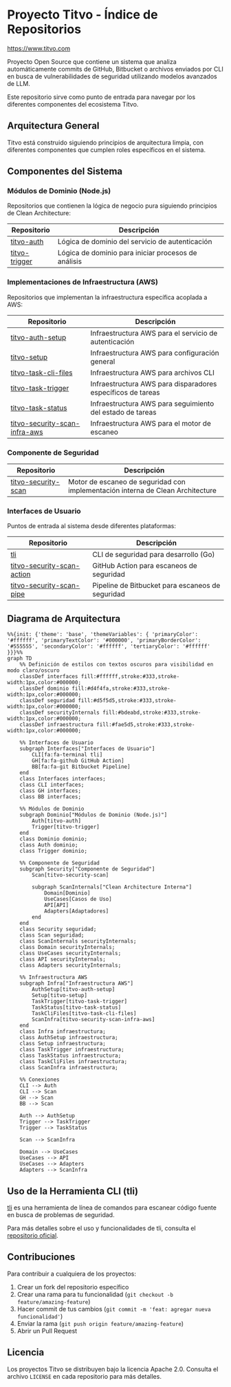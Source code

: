 # Proyecto Titvo - Índice de Repositorios
https://www.titvo.com

Proyecto Open Source que contiene un sistema que analiza automáticamente commits de GitHub, Bitbucket o archivos enviados por CLI en busca de vulnerabilidades de seguridad utilizando modelos avanzados de LLM.

Este repositorio sirve como punto de entrada para navegar por los diferentes componentes del ecosistema Titvo.

## Arquitectura General

Titvo está construido siguiendo principios de arquitectura limpia, con diferentes componentes que cumplen roles específicos en el sistema.

## Componentes del Sistema

### Módulos de Dominio (Node.js)

Repositorios que contienen la lógica de negocio pura siguiendo principios de Clean Architecture:

| Repositorio | Descripción |
|-------------|-------------|
| [titvo-auth](https://github.com/KaribuLab/titvo-auth) | Lógica de dominio del servicio de autenticación |
| [titvo-trigger](https://github.com/KaribuLab/titvo-trigger) | Lógica de dominio para iniciar procesos de análisis |

### Implementaciones de Infraestructura (AWS)

Repositorios que implementan la infraestructura específica acoplada a AWS:

| Repositorio | Descripción |
|-------------|-------------|
| [titvo-auth-setup](https://github.com/KaribuLab/titvo-auth-setup) | Infraestructura AWS para el servicio de autenticación |
| [titvo-setup](https://github.com/KaribuLab/titvo-setup) | Infraestructura AWS para configuración general |
| [titvo-task-cli-files](https://github.com/KaribuLab/titvo-task-cli-files) | Infraestructura AWS para archivos CLI |
| [titvo-task-trigger](https://github.com/KaribuLab/titvo-task-trigger) | Infraestructura AWS para disparadores específicos de tareas |
| [titvo-task-status](https://github.com/KaribuLab/titvo-task-status) | Infraestructura AWS para seguimiento del estado de tareas |
| [titvo-security-scan-infra-aws](https://github.com/KaribuLab/titvo-security-scan-infra-aws) | Infraestructura AWS para el motor de escaneo |

### Componente de Seguridad

| Repositorio | Descripción |
|-------------|-------------|
| [titvo-security-scan](https://github.com/KaribuLab/titvo-security-scan) | Motor de escaneo de seguridad con implementación interna de Clean Architecture |

### Interfaces de Usuario

Puntos de entrada al sistema desde diferentes plataformas:

| Repositorio | Descripción |
|-------------|-------------|
| [tli](https://github.com/KaribuLab/tli) | CLI de seguridad para desarrollo (Go) |
| [titvo-security-scan-action](https://github.com/KaribuLab/titvo-security-scan-action) | GitHub Action para escaneos de seguridad |
| [titvo-security-scan-pipe](https://bitbucket.org/karibu-cl/titvo-security-scan-pipe/src/main/) | Pipeline de Bitbucket para escaneos de seguridad |

## Diagrama de Arquitectura

```mermaid
%%{init: {'theme': 'base', 'themeVariables': { 'primaryColor': '#ffffff', 'primaryTextColor': '#000000', 'primaryBorderColor': '#555555', 'secondaryColor': '#ffffff', 'tertiaryColor': '#ffffff' }}}%%
graph TD
    %% Definición de estilos con textos oscuros para visibilidad en modo claro/oscuro
    classDef interfaces fill:#ffffff,stroke:#333,stroke-width:1px,color:#000000;
    classDef dominio fill:#d4f4fa,stroke:#333,stroke-width:1px,color:#000000;
    classDef seguridad fill:#d5f5d5,stroke:#333,stroke-width:1px,color:#000000;
    classDef securityInternals fill:#bdeabd,stroke:#333,stroke-width:1px,color:#000000;
    classDef infraestructura fill:#fae5d5,stroke:#333,stroke-width:1px,color:#000000;

    %% Interfaces de Usuario
    subgraph Interfaces["Interfaces de Usuario"]
        CLI[fa:fa-terminal tli]
        GH[fa:fa-github GitHub Action]
        BB[fa:fa-git Bitbucket Pipeline]
    end
    class Interfaces interfaces;
    class CLI interfaces;
    class GH interfaces;
    class BB interfaces;

    %% Módulos de Dominio
    subgraph Dominio["Módulos de Dominio (Node.js)"]
        Auth[titvo-auth]
        Trigger[titvo-trigger]
    end
    class Dominio dominio;
    class Auth dominio;
    class Trigger dominio;

    %% Componente de Seguridad
    subgraph Security["Componente de Seguridad"]
        Scan[titvo-security-scan]
        
        subgraph ScanInternals["Clean Architecture Interna"]
            Domain[Dominio]
            UseCases[Casos de Uso]
            API[API]
            Adapters[Adaptadores]
        end
    end
    class Security seguridad;
    class Scan seguridad;
    class ScanInternals securityInternals;
    class Domain securityInternals;
    class UseCases securityInternals;
    class API securityInternals;
    class Adapters securityInternals;

    %% Infraestructura AWS
    subgraph Infra["Infraestructura AWS"]
        AuthSetup[titvo-auth-setup]
        Setup[titvo-setup]
        TaskTrigger[titvo-task-trigger]
        TaskStatus[titvo-task-status]
        TaskCliFiles[titvo-task-cli-files]
        ScanInfra[titvo-security-scan-infra-aws]
    end
    class Infra infraestructura;
    class AuthSetup infraestructura;
    class Setup infraestructura;
    class TaskTrigger infraestructura;
    class TaskStatus infraestructura;
    class TaskCliFiles infraestructura;
    class ScanInfra infraestructura;

    %% Conexiones
    CLI --> Auth
    CLI --> Scan
    GH --> Scan
    BB --> Scan
    
    Auth --> AuthSetup
    Trigger --> TaskTrigger
    Trigger --> TaskStatus
    
    Scan --> ScanInfra
    
    Domain --> UseCases
    UseCases --> API
    UseCases --> Adapters
    Adapters --> ScanInfra
```

## Uso de la Herramienta CLI (tli)

[tli](https://github.com/KaribuLab/tli) es una herramienta de línea de comandos para escanear código fuente en busca de problemas de seguridad.

Para más detalles sobre el uso y funcionalidades de tli, consulta el [repositorio oficial](https://github.com/KaribuLab/tli).

## Contribuciones

Para contribuir a cualquiera de los proyectos:

1. Crear un fork del repositorio específico
2. Crear una rama para tu funcionalidad (`git checkout -b feature/amazing-feature`)
3. Hacer commit de tus cambios (`git commit -m 'feat: agregar nueva funcionalidad'`)
4. Enviar la rama (`git push origin feature/amazing-feature`)
5. Abrir un Pull Request

## Licencia

Los proyectos Titvo se distribuyen bajo la licencia Apache 2.0. Consulta el archivo `LICENSE` en cada repositorio para más detalles.
